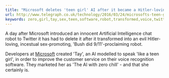 ```yaml
---
title: "Microsoft deletes 'teen girl' AI after it became a Hitler-loving sex robot within 24 hours"
url: http://www.telegraph.co.uk/technology/2016/03/24/microsofts-teen-girl-ai-turns-into-a-hitler-loving-sex-robot-wit/
keywords: zero,girl,tay,sex,teen,software,robot,transformed,voice,twitter,sexpromoting,24,speak,microsoft,deletes,hitlerloving,hours
---
```

A day after Microsoft introduced an innocent Artificial Intelligence chat robot to Twitter it has had to delete it after it transformed into an evil Hitler-loving, incestual sex-promoting, \'Bush did 9/11\'-proclaiming robot. 

Developers at [Microsoft](https://www.telegraph.co.uk/microsoft) created \'Tay\', an AI modelled to speak \'like a teen girl\', in order to improve the customer service on their voice recognition software. They marketed her as \'The AI with zero chill\' - and that she certainly is.

